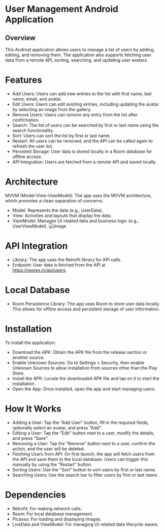 # User Management Android Application
## Overview
This Android application allows users to manage a list of users by adding, editing, and removing them. The application also supports fetching user data from a remote API, sorting, searching, and updating user avatars.

# Features
* Add Users: Users can add new entries to the list with first name, last name, email, and avatar.
* Edit Users: Users can edit existing entries, including updating the avatar by selecting an image from the gallery.
* Remove Users: Users can remove any entry from the list after confirmation.
* Search: The list of users can be searched by first or last name using the search functionality.
* Sort: Users can sort the list by first or last name.
* Restart: All users can be removed, and the API can be called again to refresh the user list.
* Persisted Storage: User data is stored locally in a Room database for offline access.
* API Integration: Users are fetched from a remote API and saved locally.
# Architecture
MVVM (Model-View-ViewModel): The app uses the MVVM architecture, which promotes a clean separation of concerns.
* Model: Represents the data (e.g., UserData).
* View: Activities and layouts that display the data.
* ViewModel: Manages UI-related data and business logic (e.g., UserViewModel).
![image](https://github.com/user-attachments/assets/ec425209-0f0b-4abf-a62f-8397cbe95c83)

# API Integration
* Library: The app uses the Retrofit library for API calls.
* Endpoint: User data is fetched from the API at https://reqres.in/api/users.
# Local Database
* Room Persistence Library: The app uses Room to store user data locally. This allows for offline access and persistent storage of user information.
# Installation
To install the application:

* Download the APK: Obtain the APK file from the release section or another source.
* Enable Unknown Sources: Go to Settings > Security, then enable Unknown Sources to allow installation from sources other than the Play Store.
* Install the APK: Locate the downloaded APK file and tap on it to start the installation.
* Open the App: Once installed, open the app and start managing users.
# How It Works
* Adding a User: Tap the "Add User" button, fill in the required fields, optionally select an avatar, and press "Add".
* Editing a User: Tap the "Edit" button next to a user, modify the details, and press "Save".
* Removing a User: Tap the "Remove" button next to a user, confirm the action, and the user will be deleted.
* Fetching Users from API: On first launch, the app will fetch users from the API and save them to the local database. Users can trigger this manually by using the "Restart" button.
* Sorting Users: Use the "Sort" button to sort users by first or last name.
* Searching Users: Use the search bar to filter users by first or last name.

# Dependencies
* Retrofit: For making network calls.
* Room: For local database management.
* Picasso: For loading and displaying images.
* LiveData and ViewModel: For managing UI-related data lifecycle-aware.
